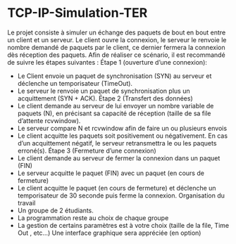 # TCP-IP-Simulation-TER
Le projet consiste à simuler un échange des paquets de bout en bout entre un client et
un serveur. Le client ouvre la connexion, le serveur le renvoie le nombre demandé de
paquets par le client, ce dernier fermera la connexion dès réception des paquets. Afin
de réaliser ce scénario, il est recommandé de suivre les étapes suivantes : 
Étape 1 (ouverture d’une 
connexion): 
- Le Client envoie un paquet de synchronisation (SYN) au serveur et déclenche
un
temporisateur (TimeOut). 
- Le serveur le renvoie un paquet de synchronisation plus un acquittement (SYN +
ACK). 
Étape 2 (Transfert des données)
- Le client demande au serveur de lui envoyer un nombre variable de paquets (N),
en
précisant sa capacité de réception (taille de sa file d’attente rcvwindow). 
- Le serveur compare N et rcvwindow afin de faire un ou plusieurs envois
- Le client acquitte les paquets soit positivement ou négativement. En cas d’un
acquittement négatif, le serveur retransmettra le ou les paquets erroné(s).
Étape 3 (Fermeture d’une connexion) 
- Le client demande au serveur de fermer la connexion dans un paquet (FIN)
- Le serveur acquitte le paquet (FIN) avec un paquet (en cours de fermeture)
- Le client acquitte le paquet (en cours de fermeture) et déclenche un temporisateur
de
30 seconde puis ferme la connexion. 
Organisation du travail
- Un groupe de 2 étudiants.
- La programmation reste au choix de chaque groupe
- La gestion de certains paramètres est à votre choix (taille de la file, Time Out ,
etc…) Une interface graphique sera appréciée (en option)
